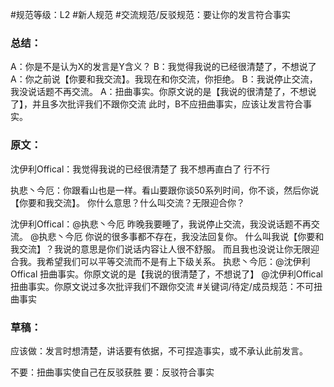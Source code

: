 #规范等级：L2
#新人规范
#交流规范/反驳规范：要让你的发言符合事实
### 总结：
A：你是不是认为X的发言是Y含义？
B：我觉得我说的已经很清楚了，不想说了
A：你之前说【你要和我交流】。我现在和你交流，你拒绝。
B：我说停止交流，我没说话题不再交流。
A：扭曲事实。你原文说的是【我说的很清楚了，不想说了】，并且多次批评我们不跟你交流
此时，B不应扭曲事实，应该让发言符合事实。

### 原文：
沈伊利Offical：我觉得我说的已经很清楚了
我不想再直白了
行不行

执悲丶今厄：你跟看山也是一样。看山要跟你谈50系列时间，你不谈，然后你说【你要和我交流】。
你什么意思？什么叫交流？无限迎合你？

沈伊利Offical：@执悲丶今厄 昨晚我要睡了，我说停止交流，我没说话题不再交流。
@执悲丶今厄
你说的很多事都不存在，我没法回复你。
什么叫我说【你要和我交流】？我说的意思是你们说话内容让人很不舒服。
而且我也没说让你无限迎合我。我希望我们可以平等交流而不是有上下级关系。
执悲丶今厄：@沈伊利Offical 扭曲事实。你原文说的是【我说的很清楚了，不想说了】
@沈伊利Offical 扭曲事实。你原文说过多次批评我们不跟你交流
#关键词/待定/成员规范：不可扭曲事实


### 草稿：
应该做：发言时想清楚，讲话要有依据，不可捏造事实，或不承认此前发言。

不要：扭曲事实使自己在反驳获胜
 要：反驳符合事实